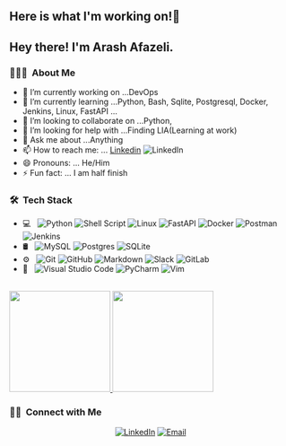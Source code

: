 <h2>  Here is what I'm working on!👋<h2> 

<h2> Hey there! I'm Arash Afazeli.</h2>

<h3> 👨🏻‍💻 &nbsp;About Me </h3>

- 🔭 I’m currently working on ...DevOps
- 🌱 I’m currently learning ...Python, Bash, Sqlite, Postgresql, Docker, Jenkins, Linux, FastAPI ...
- 👯 I’m looking to collaborate on ...Python, 
- 🤔 I’m looking for help with ...Finding LIA(Learning at work)
- 💬 Ask me about ...Anything
- 📫 How to reach me: ... [Linkedin](https://www.linkedin.com/in/arash-afazeli-8a1bab123/)   ![LinkedIn](https://img.shields.io/badge/linkedin-%230077B5.svg?style=for-the-badge&logo=linkedin&logoColor=white)
- 😄 Pronouns: ... He/Him
- ⚡ Fun fact: ... I am half finish

<h3> 🛠 &nbsp;Tech Stack</h3>

- 💻 &nbsp;
  ![Python](https://img.shields.io/badge/python-3670A0?style=for-the-badge&logo=python&logoColor=ffdd54)
  ![Shell Script](https://img.shields.io/badge/shell_script-%23121011.svg?style=for-the-badge&logo=gnu-bash&logoColor=white)
  ![Linux](https://img.shields.io/badge/Linux-FCC624?style=for-the-badge&logo=linux&logoColor=black)
  ![FastAPI](https://img.shields.io/badge/FastAPI-005571?style=for-the-badge&logo=fastapi)
  ![Docker](https://img.shields.io/badge/docker-%230db7ed.svg?style=for-the-badge&logo=docker&logoColor=white)
  ![Postman](https://img.shields.io/badge/Postman-FF6C37?style=for-the-badge&logo=postman&logoColor=white)
  ![Jenkins](https://img.shields.io/badge/jenkins-%232C5263.svg?style=for-the-badge&logo=jenkins&logoColor=white)
- 🛢 &nbsp;
  ![MySQL](https://img.shields.io/badge/mysql-%2300f.svg?style=for-the-badge&logo=mysql&logoColor=white)
  ![Postgres](https://img.shields.io/badge/postgres-%23316192.svg?style=for-the-badge&logo=postgresql&logoColor=white)
  ![SQLite](https://img.shields.io/badge/sqlite-%2307405e.svg?style=for-the-badge&logo=sqlite&logoColor=white)
- ⚙️ &nbsp;
  ![Git](https://img.shields.io/badge/git-%23F05033.svg?style=for-the-badge&logo=git&logoColor=white)
  ![GitHub](https://img.shields.io/badge/github-%23121011.svg?style=for-the-badge&logo=github&logoColor=white)
  ![Markdown](https://img.shields.io/badge/markdown-%23000000.svg?style=for-the-badge&logo=markdown&logoColor=white)
  ![Slack](https://img.shields.io/badge/Slack-4A154B?style=for-the-badge&logo=slack&logoColor=white)
  ![GitLab](https://img.shields.io/badge/gitlab-%23181717.svg?style=for-the-badge&logo=gitlab&logoColor=white)
- 🔧 &nbsp;
  ![Visual Studio Code](https://img.shields.io/badge/Visual%20Studio%20Code-0078d7.svg?style=for-the-badge&logo=visual-studio-code&logoColor=white)
  ![PyCharm](https://img.shields.io/badge/pycharm-143?style=for-the-badge&logo=pycharm&logoColor=black&color=black&labelColor=green)
  ![Vim](https://img.shields.io/badge/VIM-%2311AB00.svg?style=for-the-badge&logo=vim&logoColor=white)


<br/>

<a href="https://github.com/arashafazeli">
  <img height="180em" src="https://github-readme-stats.vercel.app/api?username=arashafazeli&theme=buefy&show_icons=true" />
  <img height="180em" src="https://github-readme-stats.vercel.app/api/top-langs/?username=arashafazeli&theme=buefy&layout=compact" />
</a>

<br/>

<h3> 🤝🏻 &nbsp;Connect with Me </h3>

<p align="center">
<a href="https://www.linkedin.com/in/arash-afazeli-8a1bab123/"><img alt="LinkedIn" src="https://img.shields.io/badge/LinkedIn-Arash%20Afazeli%20-blue?style=flat-square&logo=linkedin"></a>
<a href="mailto:arashafazeli@gmail.com"><img alt="Email" src="https://img.shields.io/badge/Email-arashafazeli@gmail.com-blue?style=flat-square&logo=gmail"></a>
</p>
